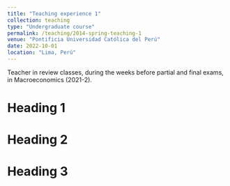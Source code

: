 ```yaml
---
title: "Teaching experience 1"
collection: teaching
type: "Undergraduate course"
permalink: /teaching/2014-spring-teaching-1
venue: "Pontificia Universidad Católica del Perú"
date: 2022-10-01
location: "Lima, Perú"
---
```


Teacher in review classes, during the weeks before partial and final exams, in Macroeconomics (2021-2).

Heading 1
======

Heading 2
======

Heading 3
======